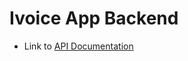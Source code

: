 # Ivoice App Backend

- Link to [API Documentation](https://documenter.getpostman.com/view/21489620/2s93CKQupe)

